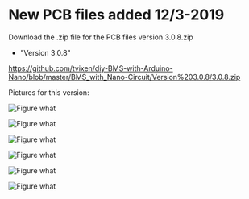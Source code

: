 # New PCB files added 12/3-2019

Download the .zip file for the PCB files version 3.0.8.zip

 * "Version 3.0.8"
 
https://github.com/tvixen/diy-BMS-with-Arduino-Nano/blob/master/BMS_with_Nano-Circuit/Version%203.0.8/3.0.8.zip

Pictures for this version:

![Figure what](https://github.com/tvixen/diy-BMS-with-Arduino-Nano/blob/master/BMS_with_Nano-Circuit/Version%203.0.8/DSC_0835.JPG?raw=true "Figure")

![Figure what](https://github.com/tvixen/diy-BMS-with-Arduino-Nano/blob/master/BMS_with_Nano-Circuit/Version%203.0.8/DSC_0836.JPG?raw=true "Figure")

![Figure what](https://github.com/tvixen/diy-BMS-with-Arduino-Nano/blob/master/BMS_with_Nano-Circuit/Version%203.0.8/DSC_0837.JPG?raw=true "Figure")

![Figure what](https://github.com/tvixen/diy-BMS-with-Arduino-Nano/blob/master/BMS_with_Nano-Circuit/Version%203.0.8/Test%20board%20for%20solar%20charger.JPG?raw=true "Figure")

![Figure what](https://github.com/tvixen/diy-BMS-with-Arduino-Nano/blob/master/BMS_with_Nano-Circuit/Version%203.0.8/Test%20modules.jpg?raw=true "Figure")

![Figure what](https://github.com/tvixen/diy-BMS-with-Arduino-Nano/blob/master/BMS_with_Nano-Circuit/Version%203.0.8/Test%20setup.JPG?raw=true "Figure")

